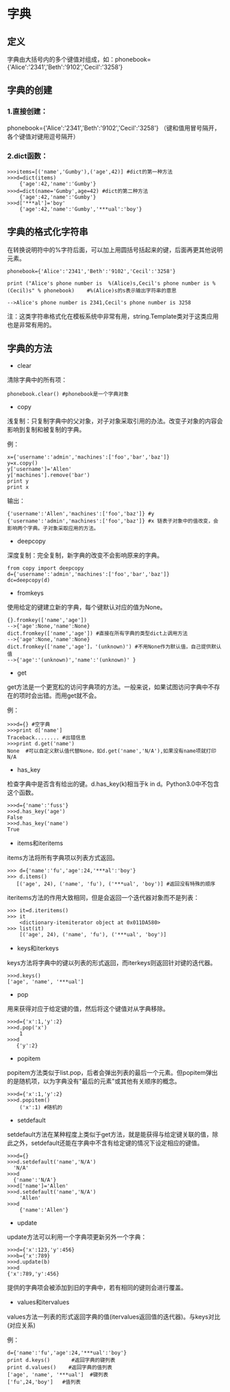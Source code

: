 # 字典

## 定义

字典由大括号内的多个键值对组成，如：phonebook={'Alice':'2341','Beth':'9102','Cecil':'3258'}

## 字典的创建

### 1.直接创建：

phonebook={'Alice':'2341','Beth':'9102','Cecil':'3258'} （键和值用冒号隔开，各个键值对键用逗号隔开）    

### 2.dict函数：        

    >>>items=[('name','Gumby'),('age',42)] #dict的第一种方法        
    >>>d=dict(items)            
        {'age':42,'name':'Gumby'}        
    >>>d=dict(name='Gumby',age=42) #dict的第二种方法            
        {'age':42,'name':'Gumby'}        
    >>>d['***al']='boy'             
        {'age':42,'name':'Gumby','***ual':'boy'}

## 字典的格式化字符串

在转换说明符中的%字符后面，可以加上用圆括号括起来的键，后面再更其他说明元素。        

    phonebook={'Alice':'2341','Beth':'9102','Cecil':'3258'}         

    print ("Alice's phone number is  %(Alice)s,Cecil's phone number is %(Cecil)s" % phonebook)    #%(Alice)s的s表示输出字符串的意思

    -->Alice's phone number is 2341,Cecil's phone number is 3258    

注：这类字符串格式化在模板系统中非常有用，string.Template类对于这类应用也是非常有用的。

## 字典的方法

- clear

清除字典中的所有项：

    phonebook.clear() #phonebook是一个字典对象

- copy

浅复制：只复制字典中的父对象，对子对象采取引用的办法。改变子对象的内容会影响到复制和被复制的字典。

例：

    x={'username':'admin','machines':['foo','bar','baz']}
    y=x.copy()
    y['username']='Allen'
    y['machines'].remove('bar')
    print y
    print x

输出：

    {'username':'Allen','machines':['foo','baz']} #y
    {'username':'admin','machines':['foo','baz']} #x 链表子对象中的值改变，会影响两个字典。子对象采取应用的方法。

- deepcopy

深度复制：完全复制，新字典的改变不会影响原来的字典。

    from copy import deepcopy
    d={'username':'admin','machines':['foo','bar','baz']}
    dc=deepcopy(d)

- fromkeys
 
使用给定的键建立新的字典，每个键默认对应的值为None。

    {}.fromkey(['name','age'])
    -->{'age':None,'name':None}
    dict.fromkey(['name','age']) #直接在所有字典的类型dict上调用方法
    -->{'age':None,'name':None}
    dict.fromkey(['name','age']，'(unknown)') #不用None作为默认值，自己提供默认值
    -->{'age':'(unknown)','name':'(unknown)' }

- get

get方法是一个更宽松的访问字典项的方法。一般来说，如果试图访问字典中不存在的项时会出错。而用get就不会。

例：

    >>>d={} #空字典
    >>>print d['name']
    Traceback........ #出错信息
    >>>print d.get('name')
    None  #可以自定义默认值代替None，如d.get('name','N/A'),如果没有name项就打印N/A

- has_key

检查字典中是否含有给出的键。d.has_key(k)相当于k in d。Python3.0中不包含这个函数。

    >>>d={'name':'fuss'}
    >>>d.has_key('age')
    False
    >>>d.has_key('name')
    True

- items和iteritems

items方法将所有字典项以列表方式返回。

    >>> d={'name':'fu','age':24,'***al':'boy'}
    >>> d.items()
       [('age', 24), ('name', 'fu'), ('***ual', 'boy')] #返回没有特殊的顺序

iteritems方法的作用大致相同，但是会返回一个迭代器对象而不是列表：

    >>> it=d.iteritems()
    >>> it
        <dictionary-itemiterator object at 0x011DA580>
    >>> list(it)
        [('age', 24), ('name', 'fu'), ('***ual', 'boy')]

- keys和iterkeys
  
keys方法将字典中的键以列表的形式返回，而iterkeys则返回针对键的迭代器。

    >>>d.keys()
    ['age', 'name', '***ual']

- pop

用来获得对应于给定键的值，然后将这个键值对从字典移除。

    >>>d={'x':1,'y':2}
    >>>d.pop('x')
        1
    >>>d
       {'y':2}

- popitem
  
popitem方法类似于list.pop，后者会弹出列表的最后一个元素。但popitem弹出的是随机项，以为字典没有"最后的元素"或其他有关顺序的概念。

    >>>d={'x':1,'y':2} 
    >>>d.popitem()
        ('x':1) #随机的

- setdefault
  
setdefault方法在某种程度上类似于get方法，就是能获得与给定键关联的值，除此之外，setdefault还能在字典中不含有给定键的情况下设定相应的键值。

    >>>d={}
    >>>d.setdefault('name','N/A')
      'N/A'
    >>>d
      {'name':'N/A'}
    >>>d['name']='Allen'
    >>>d.setdefault('name','N/A')
        'Allen'
    >>>d
        {'name':'Allen'}

- update
  
update方法可以利用一个字典项更新另外一个字典：

    >>>d={'x':123,'y':456}
    >>>b={'x':789}
    >>>d.update(b)
    >>>d
    {'x':789,'y':456}

提供的字典项会被添加到旧的字典中，若有相同的键则会进行覆盖。

- values和itervalues
  
values方法一列表的形式返回字典的值(itervalues返回值的迭代器)。与keys对比(对应关系)

例：

    d={'name':'fu','age':24,'***ual':'boy'}
    print d.keys()       #返回字典的键列表    
    print d.values()    #返回字典的值列表
    ['age', 'name', '***ual']  #键列表 
    ['fu',24,'boy']   #值列表



